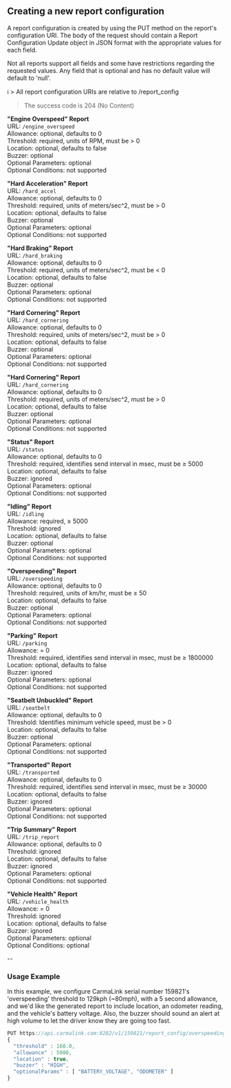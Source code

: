 <h2>Creating a new report configuration</h2>
A report configuration is created by using the PUT method on the report's configuration URI. The body of the request should contain a Report Configuration Update object in JSON format with the appropriate values for each field.  

Not all reports support all fields and some have restrictions regarding the requested values. Any field that is optional and has no default value will default to 'null'.  

:information_source: > All report configuration URIs are relative to /report_config  
> The success code is 204 (No Content)

**"Engine Overspeed" Report**  
URL: `/engine_overspeed`  
Allowance: optional, defaults to 0  
Threshold: required, units of RPM, must be > 0  
Location: optional, defaults to false  
Buzzer: optional  
Optional Parameters: optional  
Optional Conditions: not supported  

**"Hard Acceleration" Report**  
URL: `/hard_accel`  
Allowance: optional, defaults to 0  
Threshold: required, units of meters/sec^2, must be > 0  
Location: optional, defaults to false  
Buzzer: optional  
Optional Parameters: optional  
Optional Conditions: not supported  

**"Hard Braking" Report**  
URL: `/hard_braking`  
Allowance: optional, defaults to 0  
Threshold: required, units of meters/sec^2, must be < 0  
Location: optional, defaults to false  
Buzzer: optional  
Optional Parameters: optional  
Optional Conditions: not supported  

**"Hard Cornering" Report**  
URL: `/hard_cornering`  
Allowance: optional, defaults to 0  
Threshold: required, units of meters/sec^2, must be > 0  
Location: optional, defaults to false  
Buzzer: optional  
Optional Parameters: optional  
Optional Conditions: not supported  

**"Hard Cornering" Report**  
URL: `/hard_cornering`  
Allowance: optional, defaults to 0  
Threshold: required, units of meters/sec^2, must be > 0  
Location: optional, defaults to false  
Buzzer: optional  
Optional Parameters: optional  
Optional Conditions: not supported  

**"Status" Report**  
URL: `/status`  
Allowance: optional, defaults to 0  
Threshold: required, identifies send interval in msec, must be ≥ 5000  
Location: optional, defaults to false  
Buzzer: ignored  
Optional Parameters: optional  
Optional Conditions: not supported  

**"Idling" Report**  
URL: `/idling`  
Allowance: required, ≥ 5000  
Threshold: ignored  
Location: optional, defaults to false  
Buzzer: optional  
Optional Parameters: optional  
Optional Conditions: not supported  

**"Overspeeding" Report**  
URL: `/overspeeding`  
Allowance: optional, defaults to 0  
Threshold: required, units of km/hr, must be ≥ 50  
Location: optional, defaults to false  
Buzzer: optional  
Optional Parameters: optional  
Optional Conditions: not supported  

**"Parking" Report**  
URL: `/parking`  
Allowance: = 0  
Threshold: required, identifies send interval in msec, must be ≥ 1800000  
Location: optional, defaults to false  
Buzzer: ignored  
Optional Parameters: optional  
Optional Conditions: not supported  

**"Seatbelt Unbuckled" Report**  
URL: `/seatbelt`  
Allowance: optional, defaults to 0  
Threshold: Identifies minimum vehicle speed, must be > 0  
Location: optional, defaults to false  
Buzzer: optional  
Optional Parameters: optional  
Optional Conditions: not supported  

**"Transported" Report**  
URL: `/transported`  
Allowance: optional, defaults to 0  
Threshold: required, identifies send interval in msec, must be ≥ 30000  
Location: optional, defaults to false  
Buzzer: ignored  
Optional Parameters: optional  
Optional Conditions: not supported  

**"Trip Summary" Report**  
URL: `/trip_report`  
Allowance: optional, defaults to 0  
Threshold: ignored  
Location: optional, defaults to false  
Buzzer: ignored  
Optional Parameters: optional  
Optional Conditions: not supported  

**"Vehicle Health" Report**  
URL: `/vehicle_health`  
Allowance: = 0  
Threshold: ignored  
Location: optional, defaults to false  
Buzzer: ignored  
Optional Parameters: optional  
Optional Conditions: optional  


--
<h3>Usage Example</h3>  
In this example, we configure CarmaLink serial number 159821's 'overspeeding' threshold to 129kph (~80mph), with a 5 second allowance, and we'd like the generated report to include location, an odometer reading, and the vehicle's battery voltage.  Also, the buzzer should sound an alert at high volume to let the driver know they are going too fast.  

```javascript
PUT https://api.carmalink.com:8282/v1/159821/report_config/overspeeding  
{  
  "threshold" : 160.0,  
  "allowance" : 5000,  
  "location" : true,  
  "buzzer" : "HIGH",  
  "optionalParams" : [ "BATTERY_VOLTAGE", "ODOMETER" ]  
}  
```

